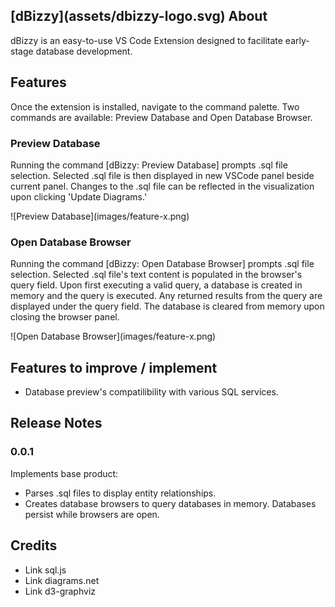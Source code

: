 ## \[dBizzy\]\(assets/dbizzy-logo.svg\) About

dBizzy is an easy-to-use VS Code Extension designed to facilitate early-stage database development.

## Features

Once the extension is installed, navigate to the command palette. Two commands are available: Preview Database and Open Database Browser.  

### Preview Database

Running the command [dBizzy: Preview Database] prompts .sql file selection.  Selected .sql file is then displayed in new VSCode panel beside current panel.  Changes to the .sql file can be reflected in the visualization upon clicking 'Update Diagrams.'

\!\[Preview Database\]\(images/feature-x.png\)

### Open Database Browser

Running the command [dBizzy: Open Database Browser] prompts .sql file selection. Selected .sql file's text content is populated in the browser's query field.  Upon first executing a valid query, a database is created in memory and the query is executed.  Any returned results from the query are displayed under the query field.  The database is cleared from memory upon closing the browser panel.  

\!\[Open Database Browser\]\(images/feature-x.png\)

## Features to improve / implement

* Database preview's compatilibility with various SQL services.  

## Release Notes

### 0.0.1

Implements base product:
* Parses .sql files to display entity relationships.
* Creates database browsers to query databases in memory.  Databases persist while browsers are open.

## Credits

* Link sql.js
* Link diagrams.net
* Link d3-graphviz